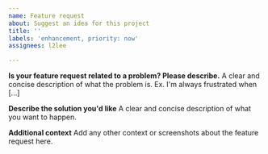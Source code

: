 ```yaml
---
name: Feature request
about: Suggest an idea for this project
title: ''
labels: 'enhancement, priority: now'
assignees: l2lee

---
```


**Is your feature request related to a problem? Please describe.**
A clear and concise description of what the problem is. Ex. I'm always frustrated when [...]

**Describe the solution you'd like**
A clear and concise description of what you want to happen.

**Additional context**
Add any other context or screenshots about the feature request here.
